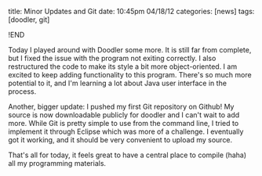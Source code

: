 title: Minor Updates and Git
date: 10:45pm 04/18/12
categories: [news]
tags: [doodler, git]

!END

Today I played around with Doodler some more. It is still far from complete,
but I fixed the issue with the program not exiting correctly. I also
restructured the code to make its style a bit more object-oriented. I am
excited to keep adding functionality to this program. There's so much more
potential to it, and I'm learning a lot about Java user interface in the
process.

Another, bigger update: I pushed my first Git repository on Github!  My source
is now downloadable publicly for doodler and I can't wait to add more.  While
Git is pretty simple to use from the command line, I tried to implement it
through Eclipse which was more of a challenge.  I eventually got it working,
and it should be very convenient to upload my source.

That's all for today, it feels great to have a central place to compile (haha)
all my programming materials.
